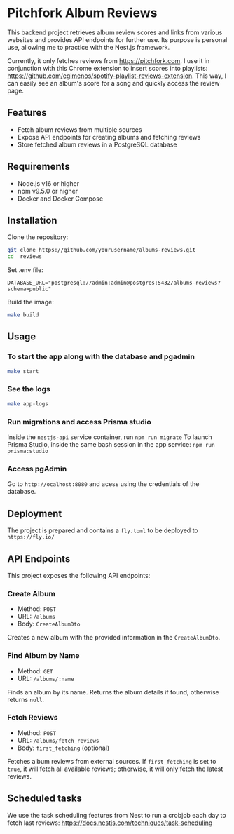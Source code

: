 # Pitchfork Album Reviews

This backend project retrieves album review scores and links from various websites and provides API endpoints for further use. Its purpose is personal use, allowing me to practice with the Nest.js framework.

Currently, it only fetches reviews from https://pitchfork.com. I use it in conjunction with this Chrome extension to insert scores into playlists: https://github.com/egimenos/spotify-playlist-reviews-extension. This way, I can easily see an album's score for a song and quickly access the review page.

## Features

- Fetch album reviews from multiple sources
- Expose API endpoints for creating albums and fetching reviews
- Store fetched album reviews in a PostgreSQL database

## Requirements

- Node.js v16 or higher
- npm v9.5.0 or higher
- Docker and Docker Compose

## Installation

Clone the repository:

```bash
git clone https://github.com/yourusername/albums-reviews.git
cd  reviews
```

Set .env file:

`DATABASE_URL="postgresql://admin:admin@postgres:5432/albums-reviews?schema=public"`

Build the image:

```sh
make build
```

## Usage

### To start the app along with the database and pgadmin

```sh
make start
```

### See the logs

```sh
make app-logs
```

### Run migrations and access Prisma studio

Inside the `nestjs-api` service container, run `npm run migrate`
To launch Prisma Studio, inside the same bash session in the app service: `npm run prisma:studio`

### Access pgAdmin

Go to `http://ocalhost:8080` and acess using the credentials of the database.

## Deployment

The project is prepared and contains a `fly.toml` to be deployed to `https://fly.io/`

## API Endpoints

This project exposes the following API endpoints:

### Create Album

- Method: `POST`
- URL: `/albums`
- Body: `CreateAlbumDto`

Creates a new album with the provided information in the `CreateAlbumDto`.

### Find Album by Name

- Method: `GET`
- URL: `/albums/:name`

Finds an album by its name. Returns the album details if found, otherwise returns `null`.

### Fetch Reviews

- Method: `POST`
- URL: `/albums/fetch_reviews`
- Body: `first_fetching` (optional)

Fetches album reviews from external sources. If `first_fetching` is set to `true`, it will fetch all available reviews; otherwise, it will only fetch the latest reviews.

## Scheduled tasks

We use the task scheduling features from Nest to run a crobjob each day to fetch last reviews: https://docs.nestjs.com/techniques/task-scheduling
